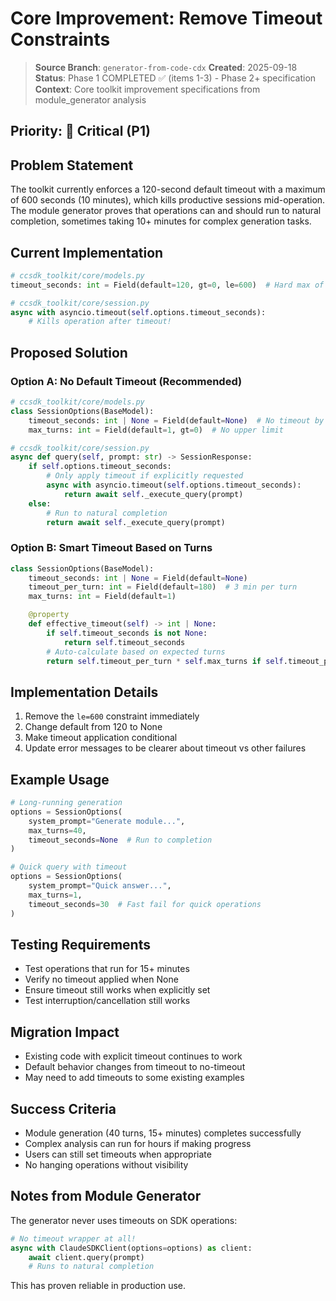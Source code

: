 # Core Improvement: Remove Timeout Constraints

> **Source Branch**: `generator-from-code-cdx`
> **Created**: 2025-09-18
> **Status**: Phase 1 COMPLETED ✅ (items 1-3) - Phase 2+ specification
> **Context**: Core toolkit improvement specifications from module_generator analysis


## Priority: 🔴 Critical (P1)

## Problem Statement

The toolkit currently enforces a 120-second default timeout with a maximum of 600 seconds (10 minutes), which kills productive sessions mid-operation. The module generator proves that operations can and should run to natural completion, sometimes taking 10+ minutes for complex generation tasks.

## Current Implementation

```python
# ccsdk_toolkit/core/models.py
timeout_seconds: int = Field(default=120, gt=0, le=600)  # Hard max of 10 minutes

# ccsdk_toolkit/core/session.py
async with asyncio.timeout(self.options.timeout_seconds):
    # Kills operation after timeout!
```

## Proposed Solution

### Option A: No Default Timeout (Recommended)

```python
# ccsdk_toolkit/core/models.py
class SessionOptions(BaseModel):
    timeout_seconds: int | None = Field(default=None)  # No timeout by default
    max_turns: int = Field(default=1, gt=0)  # No upper limit

# ccsdk_toolkit/core/session.py
async def query(self, prompt: str) -> SessionResponse:
    if self.options.timeout_seconds:
        # Only apply timeout if explicitly requested
        async with asyncio.timeout(self.options.timeout_seconds):
            return await self._execute_query(prompt)
    else:
        # Run to natural completion
        return await self._execute_query(prompt)
```

### Option B: Smart Timeout Based on Turns

```python
class SessionOptions(BaseModel):
    timeout_seconds: int | None = Field(default=None)
    timeout_per_turn: int = Field(default=180)  # 3 min per turn
    max_turns: int = Field(default=1)

    @property
    def effective_timeout(self) -> int | None:
        if self.timeout_seconds is not None:
            return self.timeout_seconds
        # Auto-calculate based on expected turns
        return self.timeout_per_turn * self.max_turns if self.timeout_per_turn else None
```

## Implementation Details

1. Remove the `le=600` constraint immediately
2. Change default from 120 to None
3. Make timeout application conditional
4. Update error messages to be clearer about timeout vs other failures

## Example Usage

```python
# Long-running generation
options = SessionOptions(
    system_prompt="Generate module...",
    max_turns=40,
    timeout_seconds=None  # Run to completion
)

# Quick query with timeout
options = SessionOptions(
    system_prompt="Quick answer...",
    max_turns=1,
    timeout_seconds=30  # Fast fail for quick operations
)
```

## Testing Requirements

- Test operations that run for 15+ minutes
- Verify no timeout applied when None
- Ensure timeout still works when explicitly set
- Test interruption/cancellation still works

## Migration Impact

- Existing code with explicit timeout continues to work
- Default behavior changes from timeout to no-timeout
- May need to add timeouts to some existing examples

## Success Criteria

- Module generation (40 turns, 15+ minutes) completes successfully
- Complex analysis can run for hours if making progress
- Users can still set timeouts when appropriate
- No hanging operations without visibility

## Notes from Module Generator

The generator never uses timeouts on SDK operations:
```python
# No timeout wrapper at all!
async with ClaudeSDKClient(options=options) as client:
    await client.query(prompt)
    # Runs to natural completion
```

This has proven reliable in production use.